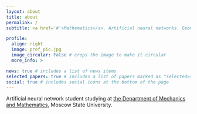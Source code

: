 ```yaml
---
layout: about
title: about
permalink: /
subtitle: <a href='#'>Mathematics</a>. Artificial neural networks. Geometric deep learning

profile:
  align: right
  image: prof_pic.jpg
  image_circular: False # crops the image to make it circular
  more_info: >

news: true # includes a list of news items
selected_papers: true # includes a list of papers marked as "selected={true}"
social: true # includes social icons at the bottom of the page
---
```


Artificial neural network student studying at [the Department of Mechanics and Mathematics](https://math.msu.ru), Moscow State University.
